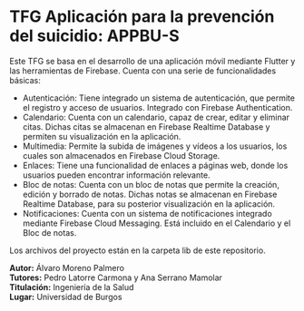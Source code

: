 # TFG Aplicación para la prevención del suicidio: APPBU-S

Este TFG se basa en el desarrollo de una aplicación móvil mediante Flutter y las herramientas de Firebase. Cuenta con una serie de funcionalidades básicas:

- Autenticación: Tiene integrado un sistema de autenticación, que permite el registro y acceso de usuarios. Integrado con Firebase Authentication.
- Calendario: Cuenta con un calendario, capaz de crear, editar y eliminar citas. Dichas citas se almacenan en Firebase Realtime Database y permiten su visualización en la aplicación.
- Multimedia: Permite la subida de imágenes y vídeos a los usuarios, los cuales son almacenados en Firebase Cloud Storage.
- Enlaces: Tiene una funcionalidad de enlaces a páginas web, donde los usuarios pueden encontrar información relevante.
- Bloc de notas: Cuenta con un bloc de notas que permite la creación, edición y borrado de notas. Dichas notas se almacenan en Firebase Realtime Database, para su posterior visualización en la aplicación.
- Notificaciones: Cuenta con un sistema de notificaciones integrado mediante Firebase Cloud Messaging. Está incluido en el Calendario y el Bloc de notas.

Los archivos del proyecto están en la carpeta lib de este repositorio.

**Autor:** Álvaro Moreno Palmero \
**Tutores:** Pedro Latorre Carmona y Ana Serrano Mamolar \
**Titulación:** Ingeniería de la Salud \
**Lugar:** Universidad de Burgos
